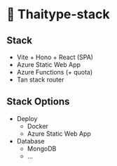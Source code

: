 # 🚀 Thaitype-stack

## Stack
- Vite + Hono + React (SPA)
- Azure Static Web App
- Azure Functions (+ quota)
- Tan stack router

## Stack Options
- Deploy
  - Docker
  - Azure Static Web App
- Database
  - MongoDB
  - ...